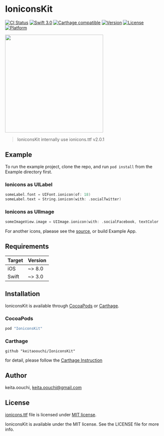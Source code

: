 # IoniconsKit

[![CI Status](http://img.shields.io/travis/keitaoouchi/IoniconsKit.svg?style=flat)](https://travis-ci.org/keitaoouchi/IoniconsKit)
[![Swift 3.0](https://img.shields.io/badge/Swift-3.0-orange.svg?style=flat)](https://swift.org/)
[![Carthage compatible](https://img.shields.io/badge/Carthage-compatible-4BC51D.svg?style=flat)](https://github.com/Carthage/Carthage)
[![Version](https://img.shields.io/cocoapods/v/IoniconsKit.svg?style=flat)](http://cocoapods.org/pods/IoniconsKit)
[![License](https://img.shields.io/cocoapods/l/IoniconsKit.svg?style=flat)](http://cocoapods.org/pods/IoniconsKit)
[![Platform](https://img.shields.io/cocoapods/p/IoniconsKit.svg?style=flat)](http://cocoapods.org/pods/IoniconsKit)

<img src="https://raw.githubusercontent.com/keitaoouchi/IoniconsKit/master/Screenshots/sample.png" width="320px" />

> IoniconsKit internally use ionicons.ttf v2.0.1

## Example

To run the example project, clone the repo, and run `pod install` from the Example directory first.

### Ionicons as UILabel

```swift
someLabel.font = UIFont.ionicon(of: 18)
someLabel.text = String.ionicon(with: .socialTwitter)
```

### Ionicons as UIImage

```swift
someImageView.image = UIImage.ionicon(with: .socialFacebook, textColor: UIColor.orange, size: CGSize(width: 18, height: 18))
```

For another icons, plaease see the [source](https://github.com/keitaoouchi/IoniconsKit/blob/master/IoniconsKit/Classes/Ionicons.swift),
or build Example App.



## Requirements

| Target            | Version |
|-------------------|---------|
| iOS               |  ~> 8.0 |
| Swift             |  ~> 3.0 |

## Installation

IoniconsKit is available through [CocoaPods](http://cocoapods.org) or [Carthage](https://github.com/Carthage/Carthage).

### CocoaPods

```ruby
pod "IoniconsKit"
```

### Carthage

```
github "keitaoouchi/IoniconsKit"
```

for detail, please follow the [Carthage Instruction](https://github.com/Carthage/Carthage#if-youre-building-for-ios-tvos-or-watchos)

## Author

keita.oouchi, keita.oouchi@gmail.com

## License

[ionicons.ttf](http://ionicons.com/) file is licensed under [MIT license](https://github.com/driftyco/ionicons/blob/master/LICENSE).

IoniconsKit is available under the MIT license. See the LICENSE file for more info.
